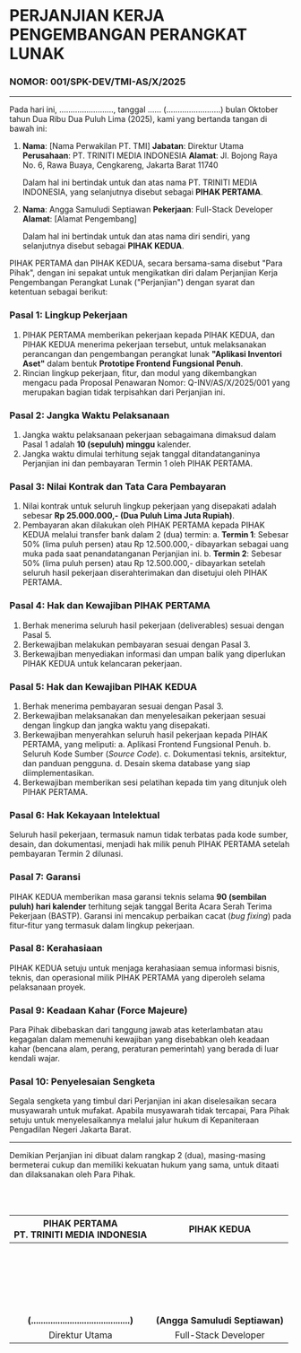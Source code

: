 # PERJANJIAN KERJA PENGEMBANGAN PERANGKAT LUNAK
### NOMOR: 001/SPK-DEV/TMI-AS/X/2025

---

Pada hari ini, ........................, tanggal ...... (........................) bulan Oktober tahun Dua Ribu Dua Puluh Lima (2025), kami yang bertanda tangan di bawah ini:

1.  **Nama**: [Nama Perwakilan PT. TMI]
    **Jabatan**: Direktur Utama
    **Perusahaan**: PT. TRINITI MEDIA INDONESIA
    **Alamat**: Jl. Bojong Raya No. 6, Rawa Buaya, Cengkareng, Jakarta Barat 11740
    
    Dalam hal ini bertindak untuk dan atas nama PT. TRINITI MEDIA INDONESIA, yang selanjutnya disebut sebagai **PIHAK PERTAMA**.

2.  **Nama**: Angga Samuludi Septiawan
    **Pekerjaan**: Full-Stack Developer
    **Alamat**: [Alamat Pengembang]
    
    Dalam hal ini bertindak untuk dan atas nama diri sendiri, yang selanjutnya disebut sebagai **PIHAK KEDUA**.

PIHAK PERTAMA dan PIHAK KEDUA, secara bersama-sama disebut "Para Pihak", dengan ini sepakat untuk mengikatkan diri dalam Perjanjian Kerja Pengembangan Perangkat Lunak ("Perjanjian") dengan syarat dan ketentuan sebagai berikut:

### Pasal 1: Lingkup Pekerjaan
1.  PIHAK PERTAMA memberikan pekerjaan kepada PIHAK KEDUA, dan PIHAK KEDUA menerima pekerjaan tersebut, untuk melaksanakan perancangan dan pengembangan perangkat lunak **"Aplikasi Inventori Aset"** dalam bentuk **Prototipe Frontend Fungsional Penuh**.
2.  Rincian lingkup pekerjaan, fitur, dan modul yang dikembangkan mengacu pada Proposal Penawaran Nomor: Q-INV/AS/X/2025/001 yang merupakan bagian tidak terpisahkan dari Perjanjian ini.

### Pasal 2: Jangka Waktu Pelaksanaan
1.  Jangka waktu pelaksanaan pekerjaan sebagaimana dimaksud dalam Pasal 1 adalah **10 (sepuluh) minggu** kalender.
2.  Jangka waktu dimulai terhitung sejak tanggal ditandatanganinya Perjanjian ini dan pembayaran Termin 1 oleh PIHAK PERTAMA.

### Pasal 3: Nilai Kontrak dan Tata Cara Pembayaran
1.  Nilai kontrak untuk seluruh lingkup pekerjaan yang disepakati adalah sebesar **Rp 25.000.000,- (Dua Puluh Lima Juta Rupiah)**.
2.  Pembayaran akan dilakukan oleh PIHAK PERTAMA kepada PIHAK KEDUA melalui transfer bank dalam 2 (dua) termin:
    a.  **Termin 1**: Sebesar 50% (lima puluh persen) atau Rp 12.500.000,- dibayarkan sebagai uang muka pada saat penandatanganan Perjanjian ini.
    b.  **Termin 2**: Sebesar 50% (lima puluh persen) atau Rp 12.500.000,- dibayarkan setelah seluruh hasil pekerjaan diserahterimakan dan disetujui oleh PIHAK PERTAMA.

### Pasal 4: Hak dan Kewajiban PIHAK PERTAMA
1.  Berhak menerima seluruh hasil pekerjaan (deliverables) sesuai dengan Pasal 5.
2.  Berkewajiban melakukan pembayaran sesuai dengan Pasal 3.
3.  Berkewajiban menyediakan informasi dan umpan balik yang diperlukan PIHAK KEDUA untuk kelancaran pekerjaan.

### Pasal 5: Hak dan Kewajiban PIHAK KEDUA
1.  Berhak menerima pembayaran sesuai dengan Pasal 3.
2.  Berkewajiban melaksanakan dan menyelesaikan pekerjaan sesuai dengan lingkup dan jangka waktu yang disepakati.
3.  Berkewajiban menyerahkan seluruh hasil pekerjaan kepada PIHAK PERTAMA, yang meliputi:
    a.  Aplikasi Frontend Fungsional Penuh.
    b.  Seluruh Kode Sumber (*Source Code*).
    c.  Dokumentasi teknis, arsitektur, dan panduan pengguna.
    d.  Desain skema database yang siap diimplementasikan.
4.  Berkewajiban memberikan sesi pelatihan kepada tim yang ditunjuk oleh PIHAK PERTAMA.

### Pasal 6: Hak Kekayaan Intelektual
Seluruh hasil pekerjaan, termasuk namun tidak terbatas pada kode sumber, desain, dan dokumentasi, menjadi hak milik penuh PIHAK PERTAMA setelah pembayaran Termin 2 dilunasi.

### Pasal 7: Garansi
PIHAK KEDUA memberikan masa garansi teknis selama **90 (sembilan puluh) hari kalender** terhitung sejak tanggal Berita Acara Serah Terima Pekerjaan (BASTP). Garansi ini mencakup perbaikan cacat (*bug fixing*) pada fitur-fitur yang termasuk dalam lingkup pekerjaan.

### Pasal 8: Kerahasiaan
PIHAK KEDUA setuju untuk menjaga kerahasiaan semua informasi bisnis, teknis, dan operasional milik PIHAK PERTAMA yang diperoleh selama pelaksanaan proyek.

### Pasal 9: Keadaan Kahar (Force Majeure)
Para Pihak dibebaskan dari tanggung jawab atas keterlambatan atau kegagalan dalam memenuhi kewajiban yang disebabkan oleh keadaan kahar (bencana alam, perang, peraturan pemerintah) yang berada di luar kendali wajar.

### Pasal 10: Penyelesaian Sengketa
Segala sengketa yang timbul dari Perjanjian ini akan diselesaikan secara musyawarah untuk mufakat. Apabila musyawarah tidak tercapai, Para Pihak setuju untuk menyelesaikannya melalui jalur hukum di Kepaniteraan Pengadilan Negeri Jakarta Barat.

---

Demikian Perjanjian ini dibuat dalam rangkap 2 (dua), masing-masing bermeterai cukup dan memiliki kekuatan hukum yang sama, untuk ditaati dan dilaksanakan oleh Para Pihak.

<br><br>

| PIHAK PERTAMA <br> **PT. TRINITI MEDIA INDONESIA** | PIHAK KEDUA |
| :---: | :---: |
| <br><br><br><br><br><br> | <br><br><br><br><br><br> |
| **(.........................................)** | **(Angga Samuludi Septiawan)** |
| Direktur Utama | Full-Stack Developer |
